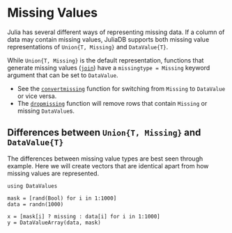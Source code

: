 # Missing Values

Julia has several different ways of representing missing data.  If a column of data may contain missing values, JuliaDB supports both missing value representations of `Union{T, Missing}` and `DataValue{T}`.

While `Union{T, Missing}` is the default representation, functions that generate missing values ([`join`](@ref)) have a `missingtype = Missing` keyword argument that can be set to `DataValue`.

- See the [`convertmissing`](@ref) function for switching from `Missing` to `DataValue` or vice versa.
- The [`dropmissing`](@ref) function will remove rows that contain `Missing` or missing `DataValue`s.

## Differences between `Union{T, Missing}` and `DataValue{T}`

The differences between missing value types are best seen through example.  Here we will create vectors that are identical apart from how missing values are represented.

```@example dv
using DataValues

mask = [rand(Bool) for i in 1:1000]
data = randn(1000)

x = [mask[i] ? missing : data[i] for i in 1:1000]
y = DataValueArray(data, mask)
```



